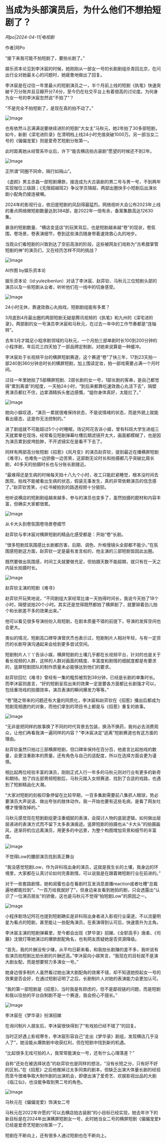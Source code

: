 # 当成为头部演员后，为什么他们不想拍短剧了？

*阿po|2024-04-11|电视剧*

作者|阿Po

“接下来我可能不拍短剧了，要拍长剧了。”

娱乐资本论见到李沐宸的时候，她刚刚从一部女一号的长剧剧组杀青回北京，在问出行业对她最关心的问题时，她疲惫地做出了回复。

李沐宸是在过往一年里最火的短剧演员之一，半个月前上线的短剧《执笔》快速突破千万分账并且豆瓣开分7.6分，至今仍在社交平台上有着很高的讨论度。为何身为女一号的李沐宸忽然说“不拍了”？

“不是完全不拍短剧了，是现在真的拍不动了。”

![Image](https://q4.itc.cn/images01/20240411/762e5fd70cb8419ea17f8352956e8979.png)

也有依然斗志满满说要继续进阶的短剧“大女主”马秋元，她2年拍了30多部短剧，如今，新剧《深宅进阶录》在清明档上线24小时充值突破1000万。另一部当女二号的《偏偏宠爱》则是爱奇艺短剧分账第一。

此时距离她从经管系毕业后，许下“能去横店拍古装剧”愿望的时候还不到2年。

![Image](https://q0.itc.cn/images01/20240411/f793ec60883341eca838c39d90a1a341.png)

正所谓“同圈不同命，隔行如隔山”。

《虚颜》男主丞磊一部短剧爆款，接连成为大古装剧的男二号与男一号，不到两年实现咖位三级跳；《无限超越班2》争议学员锦超，两部出圈快手小短剧后出演长剧小配角仍接连被嘲。

2024年的影视行业，依旧是短剧的风刮得最猛烈。网络视听大会公布2023年上线的重点网络微短剧数量达到384部，是2022年一倍有余，备案集数高达12630集。

暴涨的短剧数量、“横店变竖店”的玩笑背后，也是短剧越来越“卷”的现状，卷氛围，卷场景，卷表演细节，卷到这些演员随身带着速效救心丸的地步。

当观众们看短剧的兴致到达了空前高涨的阶段，这些被网友们戏称为“古希腊掌管短剧的神”的演员们，又在经历怎样不同的挑战？

![Image](https://q0.itc.cn/images01/20240411/6c67193852834187a6dc41d1fea25dda.png)

AI作图 by娱乐资本论

娱乐资本论（id:yulezibenlun）对话了李沐宸、赵弈钦、马秋元三位短剧头部的演员以及一些短剧从业者，听听他们在一线中的切身感受。

![Image](https://q2.itc.cn/images01/20240411/5a508d9e7b3a42949adc40f9ca08cd70.png)

24小时无休，靠速效救心丸拍戏，短剧剧组能有多累？

3月底到4月最出圈的两部短剧无疑是腾讯视频的《执笔》和九州的《深宅进阶录》，两部剧的女一号演员李沐宸和马秋元，在过去一年中的工作节奏都是“连轴转”。

去年3月才踏足小程序剧领域的马秋元，一个月拍三部单剧时长100到200分钟的小程序剧，年后花三四天拍了一部品牌定制剧，对她来说算是一种缓冲。

李沐宸处于长视频平台的横屏短剧赛道，这个赛道“卷”了快三年，17到23天拍一部240到360分钟总时长的横屏短剧，加上围读定妆，拍一部戏需要占满一个月时间。

过往一年里她拍了5部横屏短剧、2部长剧的女一号，1部长剧的客串，是自己都觉得“累到离谱”的程度，一天拍24小时，“到后来都靠吃速效救心丸活下去”，隔壁男演员都扛不住，边拿酒精拆头套边感慨，“姐你身体真好，太能扛了。”

![Image](https://q1.itc.cn/images01/20240411/774597fc95e6448b89cf9238a8fce389.png)

她向小娱叹道，“演员一累就很难保持状态，不是说情绪的状态，而是外貌上就能看出疲态，这是你无法控制的。”

进了剧组就不可能超过5个小时睡眠，场记阿花告诉小娱，曾有科班大学生进组三天就累晕在现场，经常看见短剧弹幕吐槽后期滤镜开太大，画面都模糊了，也是因为演员累到皮垮脸肿，不开滤镜实在是看不下去了。

同样有两部高分账短剧《招惹》《风月变》的演员赵弈钦，提到最近在播横屏短剧《难寻》，也难免一边骄傲一边苦笑，这部剧无论时长和拍摄都几乎突破比肩长剧，40多天的拍摄时长也与分账长剧接近。

“最难得还是生病的时候每天拍十八九个小时，收工只能赶紧睡觉，根本没时间去医院，拍戏不能被看出生病的状态，假装无事发生，真的非常依赖演员的信念感了。”赵弈钦苦笑，小红书被拍到的路透视频十分狼狈。

他听说横店的短剧剧组越来越多，参与的演员也变多了，虽然拍摄的题材和内容丰富，但确实大家都很累。

![Image](https://q6.itc.cn/images01/20240411/fcb39d2526e94fba96abd14383f26f3e.png)

从卡大头到卷氛围卷场景卷细节

赵弈钦与李沐宸对横屏短剧的精品化感受都是：开始“卷”长剧。

“很多短剧炫氛围感比长剧都厉害，后期、调色、升格慢镜头全部都不能少。”在氛围感短剧这方面，赵弈钦一定是最有发言权的，他主演的三部短剧皆因此出圈。

既然要做出氛围感，时间工夫就要做充足，但拍摄天数不能超期，就只有在一天之内延长拍摄时长。

![Image](https://q8.itc.cn/images01/20240411/a951c4c9a8b2454cad80ba3fded00b31.png)

赵弈钦主演的短剧《难寻》

赵弈钦开玩笑地说，“不同剧组大家经常比谁一天拍得时间长，我说今天拍了18个小时，隔壁说拍20个小时。其实还是觉得既然都拍了横屏剧了，就要铆着劲儿拍个和长剧差不多的效果出来。”

他可以看见很多导演纷纷入局短剧，在剧本质量不错的前提下，导演的发挥空间也会更大。

类似的情况，短剧高口碑导演曾庆杰也表示过，短剧制片人相对年轻，与有一定资历的长剧导演沟通起来会给到更多尝试空间。

短剧制片人丫丫告诉小娱，横屏短剧的土壤几乎都在长视频平台，针对的也是关于看长视频的人群，这样的人群对画面的精度、丰富度和剧情的细腻度都是有要求的，竖屏短剧团队的制作质量未必能够达到他们的要求。

赵弈钦回忆《难寻》曾经有一集的粗剪被剪到38分钟，已经是长剧的单集时长。而李沐宸则直言，“好的短剧呈现出来的效果一定是要各方面都比长剧强才可以，包括重场戏的拍摄效率，演员表演的瞬间爆发力等等。”

“卷”随之带来的问题还有大量的同质化，李沐宸和赵弈钦在《招惹》播出后都成为短剧竞相邀约的对象，而他们拿到的项目书上都是与《招惹》重复的故事。

![Image](https://q6.itc.cn/images01/20240411/9d33765f3bbc4bd5a46c7f112747cafb.png)

“无非是把同样的故事换了不同的时代背景去包装，换汤不换药，我何必去消费观众，让他们再看我演一遍同样的内容？”李沐宸决定“逃离”短剧赛道也有这方面的理由。

赵弈钦虽然只拍过三部横屏短剧，但口碑率保持在百分百，他直言比起拍戏的数量，会更注重剧本的质量，还有角色与自己的适配度，所以在选择方面会更为谨慎。

相比起两位经验丰富的演员，刚刚正式入行一年多的马秋元则对行业有更多的新奇和期待。拍了四五部男频短剧后，马秋元踏入女频赛道、找到了合适的戏路，也遇到了短剧精品化大潮。

“大家对短剧的刻板印象停留在比较早期，一百多集剧需要前八集抓人眼球，势必要演员大声说话、做出夸张的肢体动作。我一开始也要有这些毛病，是看了网友吐槽才慢慢改掉的。”

马秋元感觉现在短剧剧组更注重细腻的表演，会探讨人物的底层逻辑，如何做出层层递进的表演方式而不留下太多表演痕迹。竖屏短剧的拍摄也从“卡大头”的拍摄画风，逐渐将机位远离演员，用更多的中远景，为整个构图增加背景和细节的丰富度。

![Image](https://q6.itc.cn/images01/20240411/db72de46d6d64db6a0b61b470a7b5647.png)

不觉得Low的腰部演员找到真正舞台

“我没感觉短剧Low，作为非科班出身的演员，这就是我生长的土壤，我身边的环境里，大家都在认真讨论如何完善剧情，可以说我是在跟着微短剧行业在前进的。”

对于一些套路剧情，她和闺蜜也会在看剧时互发消息直播reaction或者吐槽“总裁遍地都能捡到”、“一百万给我就好了”，但身边亲友看到她拍的剧，只会透露出“认识了一位演员朋友”的骄傲，这也是马秋元不觉得“拍短剧Low”的原因之一。

![Image](https://q6.itc.cn/images01/20240411/42532eafcc064c38b4249e267b92ac84.png)

小程序剧场记阿花也提到短剧确实是非科班出身者进入影视行业渠道，不以流量明星为看点的短剧，甚至能让一些配角演员，在表演得到认可后，快速晋升为主角。

李沐宸主演的短剧弹幕里，至今都会出现《梦华录》招娣、《全职高手》唐柔、《司藤》沈银灯等她演过的爆款剧配角名，也有网友质疑她是否资源降级。

“首先，我的片酬没有少赚，从平均日薪来看，和我拍长剧赚的差不多，我听说有些演员拍短剧比拍长剧的片酬还高。”李沐宸向小娱笑言，“我现在的目标就不是演大剧女配，而是想要努力多演女一号。”

她身边很多制片人虽然看过她出演大剧配角的效果不错，却不知道她担起女一号的效果是否会好，在通过短剧证明了之后，长剧制片人对她的表演能力会更加认可。

“我的第一部短剧是《招惹》，当时我是有顾虑的，但不是鄙视链的问题，而是短剧和我以往拍的平台自制剧不是一个赛道，我会担心不擅长。”

![Image](https://q7.itc.cn/images01/20240411/abb71c5bcc4b4ca085f20c5ab1c3c84c.png)

李沐宸在《梦华录》扮演招娣

在询问制片人朋友后，李沐宸很快得到了“有戏拍已经不错了”的回复。

当时正好遇上影视寒冬，李沐宸形容自己“走出《梦华录》剧组，发现横店几乎没人了”，她没能从爆款剧中收获红利，但在短剧中找到新的机遇。

“比起很多无戏可拍的人，我常常能演女一号，还有什么心理落差？”

自称“还处在被选择状态”的赵弈钦也是同样的想法，“没有长短之分，只有好不好的区别。”在《招惹》之后他推掉过太多同类的剧本，但缺乏出演大体量长剧的经验而至今很难争取大制作剧的出演机会，即便出演了爱奇艺、欢娱影视出品的大剧《临江仙》，也没能争取到男二号的角色。

![Image](https://q4.itc.cn/images01/20240411/6b97c23d8333477cbd5ed1f608f86800.png)

马秋元在《偏偏宠爱》饰演女二号

马秋元在2022年许愿的“可以去横店拍古装剧”的小目标已经实现，她去年许下的新目标是在2024年出演横屏短剧女一号，此时她当女二号的横屏短剧《偏偏宠爱》已经是爱奇艺短剧分账第一了。

短剧在不断向上，还有很多人通过短剧也在不断向上。

